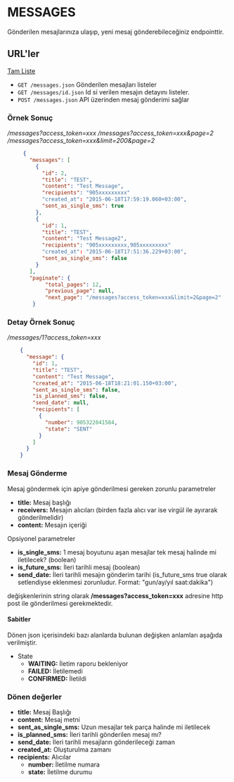 # MESSAGES

Gönderilen mesajlarınıza ulaşıp, yeni mesaj gönderebileceğiniz endpointtir.

## URL'ler

[Tam Liste](http://api.bulutfon.com/docs#!/Message)

* `GET /messages.json` Gönderilen mesajları  listeler
* `GET /messages/id.json` Id si verilen mesajın detayını listeler.
* `POST /messages.json` API üzerinden mesaj gönderimi sağlar

### Örnek Sonuç

*/messages?access_token=xxx*
*/messages?access_token=xxx&page=2*
*/messages?access_token=xxx&limit=200&page=2*

```json
     {
       "messages": [
         {
           "id": 2,
           "title": "TEST",
           "content": "Test Message",
           "recipients": "905xxxxxxxxx"
           "created_at": "2015-06-18T17:59:19.060+03:00",
           "sent_as_single_sms": true
         },
         {
           "id": 1,
           "title": "TEST",
           "content": "Test Message2",
           "recipients": "905xxxxxxxxx,905xxxxxxxxx"
           "created_at": "2015-06-18T17:51:36.229+03:00",
           "sent_as_single_sms": false
         }
       ],
       "paginate": {
            "total_pages": 12,
            "previous_page": null,
            "next_page": "/messages?access_token=xxx&limit=2&page=2"
        }
```

### Detay Örnek Sonuç

*/messages/1?access_token=xxx*

```json
    {
      "message": {
        "id": 1,
        "title": "TEST",
        "content": "Test Message",
        "created_at": "2015-06-18T18:21:01.150+03:00",
        "sent_as_single_sms": false,
        "is_planned_sms": false,
        "send_date": null,
        "recipients": [
          {
            "number": 905322041584,
            "state": "SENT"
          }
        ]
      }
    }
```

### Mesaj Gönderme

Mesaj göndermek için apiye gönderilmesi gereken zorunlu parametreler

* **title:** Mesaj başlığı
* **receivers:** Mesajın alıcıları (birden fazla alıcı var ise virgül ile ayırarak gönderilmelidir)
* **content:** Mesajın içeriği

Opsiyonel parametreler

* **is_single_sms:** 1 mesaj boyutunu aşan mesajlar tek mesaj halinde mi iletilecek? (boolean)
* **is_future_sms:** İleri tarihli mesaj (boolean)
* **send_date:** İleri tarihli mesajın gönderim tarihi (is_future_sms true olarak setlendiyse eklenmesi zorunludur. Format: "gun/ay/yıl saat:dakika")

değişkenlerinin string olarak **/messages?access_token=xxx** adresine http post ile gönderilmesi gerekmektedir.

#### Sabitler

Dönen json içerisindeki bazı alanlarda bulunan değişken anlamları aşağıda verilmiştir.

* State
    * **WAITING:** İletim raporu bekleniyor
    * **FAILED:** İletilemedi
    * **CONFIRMED:** İletildi

### Dönen değerler

* **title:** Mesaj Başlığı
* **content:** Mesaj metni
* **sent_as_single_sms:** Uzun mesajlar tek parça halinde mi iletilecek
* **is_planned_sms:** İleri tarihli gönderilen mesaj mı?
* **send_date:** İleri tarihli mesajların gönderileceği zaman
* **created_at:** Oluşturulma zamanı
* **recipients:** Alıcılar
    * **number:** İletilme numara
    * **state:** İletilme durumu
